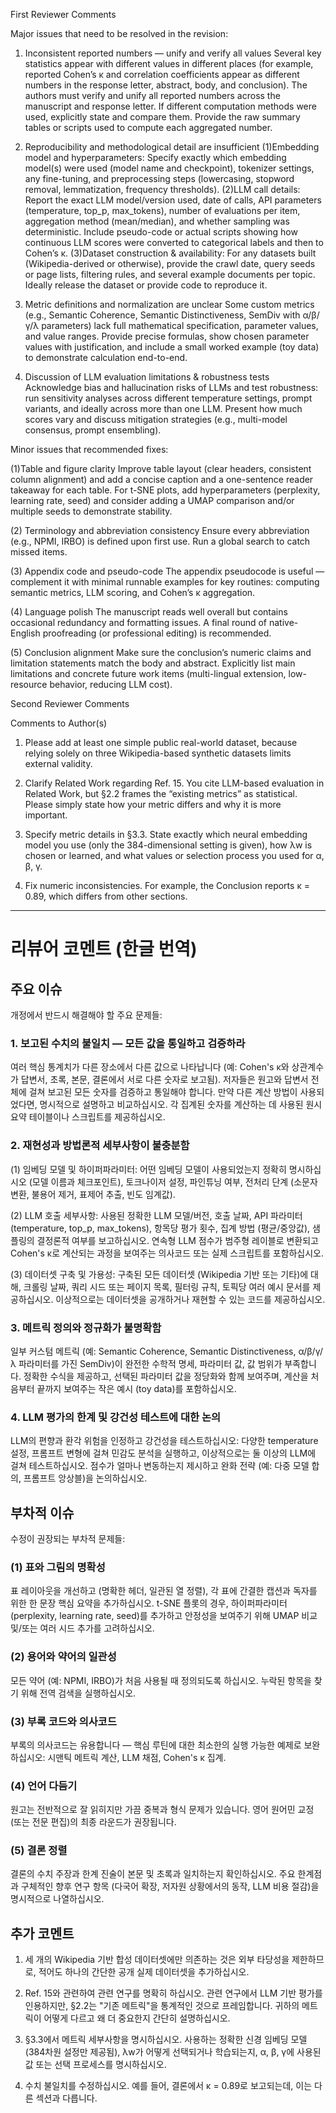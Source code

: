 First Reviewer Comments

Major issues that need to be resolved in the revision:
1. Inconsistent reported numbers — unify and verify all values
Several key statistics appear with different values in different places (for example, reported Cohen’s κ and correlation coefficients appear as different numbers in the response letter, abstract, body, and conclusion). The authors must verify and unify all reported numbers across the manuscript and response letter. If different computation methods were used, explicitly state and compare them. Provide the raw summary tables or scripts used to compute each aggregated number.

2. Reproducibility and methodological detail are insufficient
(1)Embedding model and hyperparameters: Specify exactly which embedding model(s) were used (model name and checkpoint), tokenizer settings, any fine-tuning, and preprocessing steps (lowercasing, stopword removal, lemmatization, frequency thresholds).
(2)LLM call details: Report the exact LLM model/version used, date of calls, API parameters (temperature, top_p, max_tokens), number of evaluations per item, aggregation method (mean/median), and whether sampling was deterministic. Include pseudo-code or actual scripts showing how continuous LLM scores were converted to categorical labels and then to Cohen’s κ.
(3)Dataset construction & availability: For any datasets built (Wikipedia-derived or otherwise), provide the crawl date, query seeds or page lists, filtering rules, and several example documents per topic. Ideally release the dataset or provide code to reproduce it.

3. Metric definitions and normalization are unclear
Some custom metrics (e.g., Semantic Coherence, Semantic Distinctiveness, SemDiv with α/β/γ/λ parameters) lack full mathematical specification, parameter values, and value ranges. Provide precise formulas, show chosen parameter values with justification, and include a small worked example (toy data) to demonstrate calculation end-to-end.

4. Discussion of LLM evaluation limitations & robustness tests
Acknowledge bias and hallucination risks of LLMs and test robustness: run sensitivity analyses across different temperature settings, prompt variants, and ideally across more than one LLM. Present how much scores vary and discuss mitigation strategies (e.g., multi-model consensus, prompt ensembling).

Minor issues that recommended fixes:

(1)Table and figure clarity
Improve table layout (clear headers, consistent column alignment) and add a concise caption and a one-sentence reader takeaway for each table.
For t-SNE plots, add hyperparameters (perplexity, learning rate, seed) and consider adding a UMAP comparison and/or multiple seeds to demonstrate stability.

(2) Terminology and abbreviation consistency
Ensure every abbreviation (e.g., NPMI, IRBO) is defined upon first use. Run a global search to catch missed items.

(3) Appendix code and pseudo-code
The appendix pseudocode is useful — complement it with minimal runnable examples for key routines: computing semantic metrics, LLM scoring, and Cohen’s κ aggregation.

(4) Language polish
The manuscript reads well overall but contains occasional redundancy and formatting issues. A final round of native-English proofreading (or professional editing) is recommended.

(5) Conclusion alignment
Make sure the conclusion’s numeric claims and limitation statements match the body and abstract. Explicitly list main limitations and concrete future work items (multi-lingual extension, low-resource behavior, reducing LLM cost).

Second Reviewer Comments

Comments to Author(s)
1. Please add at least one simple public real-world dataset, because relying solely on three Wikipedia-based synthetic datasets limits external validity.

2. Clarify Related Work regarding Ref. 15. You cite LLM-based evaluation in Related Work, but §2.2 frames the “existing metrics” as statistical. Please simply state how your metric differs and why it is more important.

3. Specify metric details in §3.3. State exactly which neural embedding model you use (only the 384-dimensional setting is given), how λw is chosen or learned, and what values or selection process you used for α, β, γ.

4. Fix numeric inconsistencies. For example, the Conclusion reports κ = 0.89, which differs from other sections.




---

# 리뷰어 코멘트 (한글 번역)

## 주요 이슈

개정에서 반드시 해결해야 할 주요 문제들:

### 1. 보고된 수치의 불일치 — 모든 값을 통일하고 검증하라
여러 핵심 통계치가 다른 장소에서 다른 값으로 나타납니다 (예: Cohen's κ와 상관계수가 답변서, 초록, 본문, 결론에서 서로 다른 숫자로 보고됨). 저자들은 원고와 답변서 전체에 걸쳐 보고된 모든 숫자를 검증하고 통일해야 합니다. 만약 다른 계산 방법이 사용되었다면, 명시적으로 설명하고 비교하십시오. 각 집계된 숫자를 계산하는 데 사용된 원시 요약 테이블이나 스크립트를 제공하십시오.

### 2. 재현성과 방법론적 세부사항이 불충분함
(1) 임베딩 모델 및 하이퍼파라미터: 어떤 임베딩 모델이 사용되었는지 정확히 명시하십시오 (모델 이름과 체크포인트), 토크나이저 설정, 파인튜닝 여부, 전처리 단계 (소문자 변환, 불용어 제거, 표제어 추출, 빈도 임계값).

(2) LLM 호출 세부사항: 사용된 정확한 LLM 모델/버전, 호출 날짜, API 파라미터 (temperature, top_p, max_tokens), 항목당 평가 횟수, 집계 방법 (평균/중앙값), 샘플링의 결정론적 여부를 보고하십시오. 연속형 LLM 점수가 범주형 레이블로 변환되고 Cohen's κ로 계산되는 과정을 보여주는 의사코드 또는 실제 스크립트를 포함하십시오.

(3) 데이터셋 구축 및 가용성: 구축된 모든 데이터셋 (Wikipedia 기반 또는 기타)에 대해, 크롤링 날짜, 쿼리 시드 또는 페이지 목록, 필터링 규칙, 토픽당 여러 예시 문서를 제공하십시오. 이상적으로는 데이터셋을 공개하거나 재현할 수 있는 코드를 제공하십시오.

### 3. 메트릭 정의와 정규화가 불명확함
일부 커스텀 메트릭 (예: Semantic Coherence, Semantic Distinctiveness, α/β/γ/λ 파라미터를 가진 SemDiv)이 완전한 수학적 명세, 파라미터 값, 값 범위가 부족합니다. 정확한 수식을 제공하고, 선택된 파라미터 값을 정당화와 함께 보여주며, 계산을 처음부터 끝까지 보여주는 작은 예시 (toy data)를 포함하십시오.

### 4. LLM 평가의 한계 및 강건성 테스트에 대한 논의
LLM의 편향과 환각 위험을 인정하고 강건성을 테스트하십시오: 다양한 temperature 설정, 프롬프트 변형에 걸쳐 민감도 분석을 실행하고, 이상적으로는 둘 이상의 LLM에 걸쳐 테스트하십시오. 점수가 얼마나 변동하는지 제시하고 완화 전략 (예: 다중 모델 합의, 프롬프트 앙상블)을 논의하십시오.

## 부차적 이슈

수정이 권장되는 부차적 문제들:

### (1) 표와 그림의 명확성
표 레이아웃을 개선하고 (명확한 헤더, 일관된 열 정렬), 각 표에 간결한 캡션과 독자를 위한 한 문장 핵심 요약을 추가하십시오.
t-SNE 플롯의 경우, 하이퍼파라미터 (perplexity, learning rate, seed)를 추가하고 안정성을 보여주기 위해 UMAP 비교 및/또는 여러 시드 추가를 고려하십시오.

### (2) 용어와 약어의 일관성
모든 약어 (예: NPMI, IRBO)가 처음 사용될 때 정의되도록 하십시오. 누락된 항목을 찾기 위해 전역 검색을 실행하십시오.

### (3) 부록 코드와 의사코드
부록의 의사코드는 유용합니다 — 핵심 루틴에 대한 최소한의 실행 가능한 예제로 보완하십시오: 시맨틱 메트릭 계산, LLM 채점, Cohen's κ 집계.

### (4) 언어 다듬기
원고는 전반적으로 잘 읽히지만 가끔 중복과 형식 문제가 있습니다. 영어 원어민 교정 (또는 전문 편집)의 최종 라운드가 권장됩니다.

### (5) 결론 정렬
결론의 수치 주장과 한계 진술이 본문 및 초록과 일치하는지 확인하십시오. 주요 한계점과 구체적인 향후 연구 항목 (다국어 확장, 저자원 상황에서의 동작, LLM 비용 절감)을 명시적으로 나열하십시오.

## 추가 코멘트

1. 세 개의 Wikipedia 기반 합성 데이터셋에만 의존하는 것은 외부 타당성을 제한하므로, 적어도 하나의 간단한 공개 실제 데이터셋을 추가하십시오.

2. Ref. 15와 관련하여 관련 연구를 명확히 하십시오. 관련 연구에서 LLM 기반 평가를 인용하지만, §2.2는 "기존 메트릭"을 통계적인 것으로 프레임합니다. 귀하의 메트릭이 어떻게 다르고 왜 더 중요한지 간단히 설명하십시오.

3. §3.3에서 메트릭 세부사항을 명시하십시오. 사용하는 정확한 신경 임베딩 모델 (384차원 설정만 제공됨), λw가 어떻게 선택되거나 학습되는지, α, β, γ에 사용된 값 또는 선택 프로세스를 명시하십시오.

4. 수치 불일치를 수정하십시오. 예를 들어, 결론에서 κ = 0.89로 보고되는데, 이는 다른 섹션과 다릅니다.

